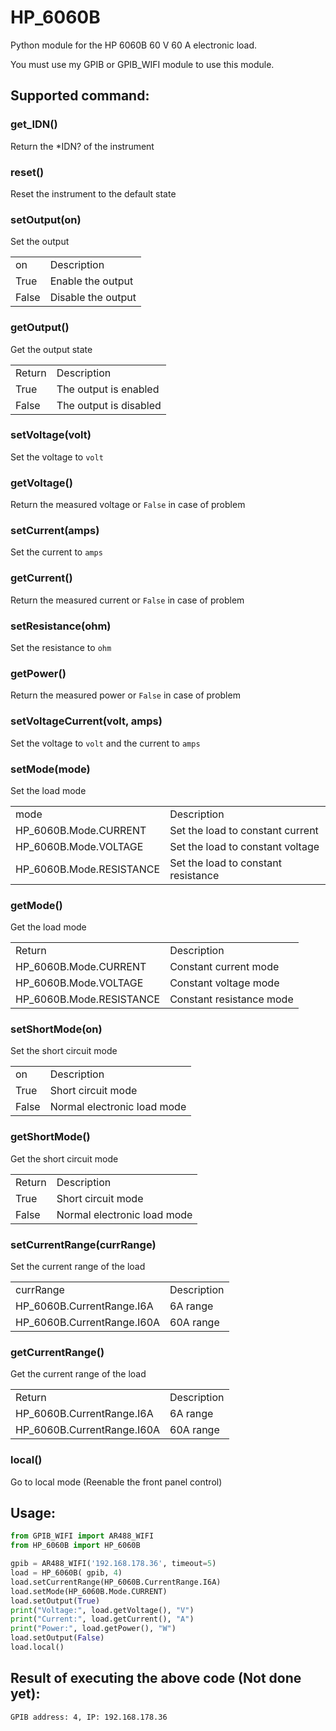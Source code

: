 # HP_6060B
Python module for the HP 6060B 60 V 60 A electronic load.

You must use my GPIB or GPIB_WIFI module to use this module.

## Supported command:
### get_IDN()
Return the *IDN? of the instrument

### reset()
Reset the instrument to the default state

### setOutput(on)
Set the output
<table>
  <tr><td>on</td><td>Description</td></tr>
  <tr><td>True</td><td>Enable the output</td></tr>
  <tr><td>False</td><td>Disable the output</td></tr>
</table>

### getOutput()
Get the output state
<table>
  <tr><td>Return</td><td>Description</td></tr>
  <tr><td>True</td><td>The output is enabled</td></tr>
  <tr><td>False</td><td>The output is disabled</td></tr>
</table>

### setVoltage(volt)
Set the voltage to `volt`

### getVoltage()
Return the measured voltage or `False` in case of problem

### setCurrent(amps)
Set the current to `amps`

### getCurrent()
Return the measured current or `False` in case of problem

### setResistance(ohm)
Set the resistance to `ohm`

### getPower()
Return the measured power or `False` in case of problem

### setVoltageCurrent(volt, amps)
Set the voltage to `volt` and the current to `amps`

### setMode(mode)
Set the load mode
<table>
  <tr><td>mode</td><td>Description</td></tr>
  <tr><td>HP_6060B.Mode.CURRENT</td><td>Set the load to constant current</td></tr>
  <tr><td>HP_6060B.Mode.VOLTAGE</td><td>Set the load to constant voltage</td></tr>
  <tr><td>HP_6060B.Mode.RESISTANCE</td><td>Set the load to constant resistance</td></tr>
</table>

### getMode()
Get the load mode
<table>
  <tr><td>Return </td><td>Description</td></tr>
  <tr><td>HP_6060B.Mode.CURRENT</td><td>Constant current mode</td></tr>
  <tr><td>HP_6060B.Mode.VOLTAGE</td><td>Constant voltage mode</td></tr>
  <tr><td>HP_6060B.Mode.RESISTANCE</td><td>Constant resistance mode</td></tr>
</table>

### setShortMode(on)
Set the short circuit mode
<table>
  <tr><td>on</td><td>Description</td></tr>
  <tr><td>True</td><td>Short circuit mode</td></tr>
  <tr><td>False</td><td>Normal electronic load mode</td></tr>
</table>

### getShortMode()
Get the short circuit mode
<table>
  <tr><td>Return</td><td>Description</td></tr>
  <tr><td>True</td><td>Short circuit mode</td></tr>
  <tr><td>False</td><td>Normal electronic load mode</td></tr>
</table>

### setCurrentRange(currRange)
Set the current range of the load
<table>
  <tr><td>currRange</td><td>Description</td></tr>
  <tr><td>HP_6060B.CurrentRange.I6A</td><td>6A range</td></tr>
  <tr><td>HP_6060B.CurrentRange.I60A</td><td>60A range</td></tr>
</table>

### getCurrentRange()
Get the current range of the load
<table>
  <tr><td>Return</td><td>Description</td></tr>
  <tr><td>HP_6060B.CurrentRange.I6A</td><td>6A range</td></tr>
  <tr><td>HP_6060B.CurrentRange.I60A</td><td>60A range</td></tr>
</table>

### local()
Go to local mode (Reenable the front panel control)

## Usage:
```python
from GPIB_WIFI import AR488_WIFI
from HP_6060B import HP_6060B

gpib = AR488_WIFI('192.168.178.36', timeout=5)
load = HP_6060B( gpib, 4)
load.setCurrentRange(HP_6060B.CurrentRange.I6A)
load.setMode(HP_6060B.Mode.CURRENT)
load.setOutput(True)
print("Voltage:", load.getVoltage(), "V")
print("Current:", load.getCurrent(), "A")
print("Power:", load.getPower(), "W")
load.setOutput(False)
load.local()
```
## Result of executing the above code (Not done yet):
```
GPIB address: 4, IP: 192.168.178.36
```

